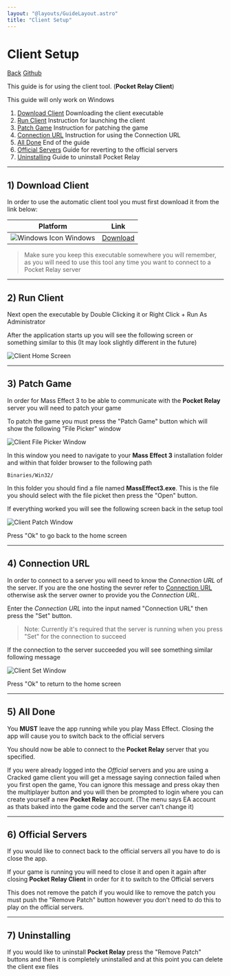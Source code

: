 ```yaml
---
layout: "@layouts/GuideLayout.astro"
title: "Client Setup"
---
```


# Client Setup

[Back](/guide)
[Github](https://github.com/PocketRelay/Client)

This guide is for using the client tool. (**Pocket Relay Client**)

This guide will only work on Windows

1. [Download Client](#1-download-client) Downloading the client executable
2. [Run Client](#2-run-client) Instruction for launching the client
3. [Patch Game](#3-patch-game) Instruction for patching the game
4. [Connection URL](#4-connection-url) Instruction for using the Connection URL
5. [All Done](#5-all-done) End of the guide
6. [Official Servers](#6-official-servers) Guide for reverting to the official servers
7. [Uninstalling](#7-uninstalling) Guide to uninstall Pocket Relay

---

## 1) Download Client

In order to use the automatic client tool you must first download it from the link below:

| Platform                                    | Link                                                                                               |
| ------------------------------------------- | -------------------------------------------------------------------------------------------------- |
| ![Windows Icon](/icons/windows.svg) Windows | [Download](https://github.com/PocketRelay/Client/releases/latest/download/pocket-relay-client.exe) |

> Make sure you keep this executable somewhere you will remember, as you will need to use this tool any time you want to connect to a Pocket Relay server

---

## 2) Run Client

Next open the executable by Double Clicking it or Right Click + Run As Administrator

After the application starts up you will see the following screen or something similar to this (It may look slightly different in the future)

![Client Home Screen](/guide/pocket-relay-client.jpg)

---

## 3) Patch Game

In order for Mass Effect 3 to be able to communicate with the **Pocket Relay** server you will need to patch your game

To patch the game you must press the "Patch Game" button which will show the following "File Picker" window

![Client File Picker Window](/guide/client-patch.jpg)

In this window you need to navigate to your **Mass Effect 3** installation
folder and within that folder browser to the following path

```
Binaries/Win32/
```

In this folder you should find a file named **MassEffect3.exe**. This is the file you should select with the file picket then press the "Open" button.

If everything worked you will see the following screen back in the setup tool

![Client Patch Window](/guide/client-patched.jpg)

Press "Ok" to go back to the home screen

---

## 4) Connection URL

In order to connect to a server you will need to know the _Connection URL_ of the server. If you are the one hosting the sevrer refer to
[Connection URL](/guide/server/executable#4-connection-url) otherwise ask the server owner to provide you the _Connection URL_.

Enter the _Connection URL_ into the input named "Connection URL" then press the "Set" button.

> Note: Currently it's required that the server is running when you press "Set" for the connection to succeed

If the connection to the server succeeded you will see something similar following message

![Client Set Window](/guide/client-set.jpg)

Press "Ok" to return to the home screen

---

## 5) All Done

You **MUST** leave the app running while you play Mass Effect. Closing the app will cause you to switch back to the official servers

You should now be able to connect to the **Pocket Relay** server that you specified.

If you were already logged into the _Official_ servers and you are using a Cracked game client you will get a message saying connection failed when you first open the game, You can ignore this message and press okay
then the multiplayer button and you will then be prompted to login where you can create yourself a new **Pocket Relay** account. (The menu says EA account as thats baked into the game code and the server can't change it)

---

## 6) Official Servers

If you would like to connect back to the official servers all you have to do is close the app.

If your game is running you will need to close it and open it again after closing **Pocket Relay Client** in order for it to switch to the Official servers

This does not remove the patch if you would like to remove the patch you must push the "Remove Patch" button however you don't need to do this to play on the official servers.

---

## 7) Uninstalling

If you would like to uninstall **Pocket Relay** press the "Remove Patch" buttons and then it is completely uninstalled and at this point you can delete the client exe files
